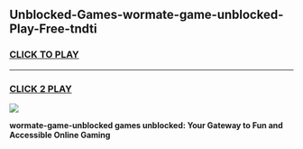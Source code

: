 
## Unblocked-Games-wormate-game-unblocked-Play-Free-tndti
<h3>
<a href="https://premium76.site?title=wormate-game-unblocked&ref=23A">CLICK TO PLAY</a></h3>
<hr>

<h3>
<a href="https://premium76.site?title=wormate-game-unblocked&ref=23A">CLICK 2 PLAY</a>
  
</h3>

<a href="https://premium76.site?title=wormate-game-unblocked&ref=23A"><img src="https://clearcache.store/games.png"></a>


**wormate-game-unblocked games unblocked: Your Gateway to Fun and Accessible Online Gaming**
